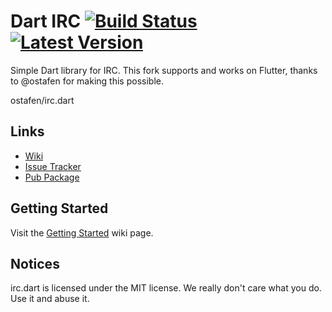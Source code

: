 # Dart IRC [![Build Status](https://travis-ci.org/SpinlockLabs/irc.dart.svg?branch=master)](https://travis-ci.org/SpinlockLabs/irc.dart) [![Latest Version](https://img.shields.io/badge/pub-4.0.1-blue.svg)](https://pub.dartlang.org/packages/irc)

Simple Dart library for IRC.
This fork supports and works on Flutter, thanks to @ostafen for making this possible.

ostafen/irc.dart

## Links

- [Wiki](https://github.com/SpinlockLabs/irc.dart/wiki/Home)
- [Issue Tracker](https://github.com/SpinlockLabs/irc.dart/issues)
- [Pub Package](https://pub.dartlang.org/packages/irc)

## Getting Started

Visit the [Getting Started](https://github.com/SpinlockLabs/irc.dart/wiki/Getting-Started) wiki page.

## Notices

irc.dart is licensed under the MIT license. We really don't care what you do. Use it and abuse it.

